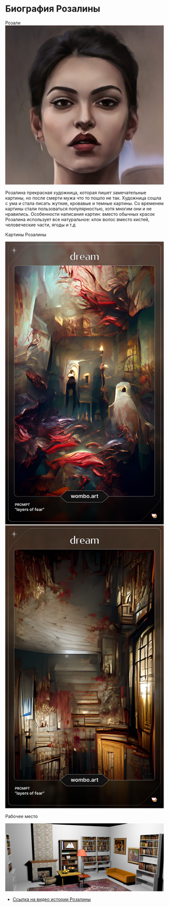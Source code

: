 <html>
  <head>
    <h1> Биография Розалины </h1>
    </head>
  <body style="font-family:SVGFont 1"> </body>
    Розали
  <img src="Розалина.jpeg"/> <BR>
  <body>
<p> Розалина прекрасная художница, которая пишет замечательные картины, но после смерти мужа что то пошло не так. Художница сошла с ума и стала писать жуткие, кровавые и темные картины. Со временем картины стали пользоваться популярностью, хотя многим они и не нравились. 
  Особенности написания картин: вместо обычных красок Розалина использует все натуральное: клок волос вместо кистей, человеческие части, ягоды и т.д </p>
    </body>
<p> Картины Розалины </p>
<img src="картина 1.jpg"/> <BR>
<img src="картина 2.jpg"/> <BR>
<p>Рабочее место </p>
<img src="комната.png"/> <BR>
  <ul>
  <li> <a href= "https://www.youtube.com/watch?v=KV-2Bd0qsvc">Ссылка на видео истории Розалины </a> </li>
</html>
